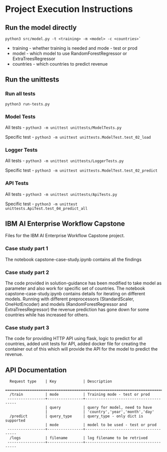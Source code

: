 # Project Execution Instructions
## Run the model directly

```
python3 src/model.py -t <training> -m <model> -c <countries>`
```
* training - whether training is needed and mode - test or prod
* model - which model to use RandomForestRegressor or ExtraTreesRegressor
* countries - which countries to predict revenue

## Run the unittests
### Run all tests
```
python3 run-tests.py
```
### Model Tests
All tests - `python3 -m unittest unittests/ModelTests.py`

Specific test - `python3 -m unittest unittests.ModelTest.test_02_load`

### Logger Tests
All tests - `python3 -m unittest unittests/LoggerTests.py`

Specific test - `python3 -m unittest unittests.ModelTest.test_02_predict`

### API Tests
All tests - `python3 -m unittest unittests/ApiTests.py`

Specific test - `python3 -m unittest unittests.ApiTest.test_04_predict_all`

## IBM AI Enterprise Workflow Capstone
Files for the IBM AI Enterprise Workflow Capstone project. 

### Case study part 1
The notebook capstone-case-study.ipynb contains all the findings

### Case study part 2
The code provided in solution-guidance has been modified to take model as parameter and also work for specific set of countries. The notebook capstone-case-study.ipynb contains details for iterating on different models. Running with different preprocessors (StandardScaler, OneHotEncoder) and models (RandomForestRegressor and ExtraTreesRegressor) the revenue prediction has gone down for some countries while has increased for others.

### Case study part 3
The code for providing HTTP API using flask, logic to predict for all countries, added unit tests for API, added docker file for creating the container out of this which will provide the API for the model to predict the revenue.

## API Documentation

      Request type    | Key            | Description
     ==========================================================================
      /train          | mode           | Training mode - test or prod
     -----------------+----------------+---------------------------------------
                      | query          | query for model, need to have
					  |                | 'country','year','month','day'
      /predict        | query_type     | query_type - only dict is supported
                      | mode           | model to be used - test or prod
     -----------------+----------------+---------------------------------------
      /logs           | filename       | log filename to be retrived
     -----------------+----------------+---------------------------------------
